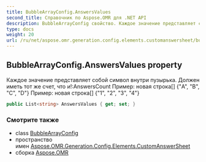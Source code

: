 ```yaml
---
title: BubbleArrayConfig.AnswersValues
second_title: Справочник по Aspose.OMR для .NET API
description: BubbleArrayConfig свойство. Каждое значение представляет собой символ внутри пузырька. Должен иметь тот же счет что иAnswersCount Пример новая строка A B C D Пример новая строка 1 2 3 4
type: docs
weight: 20
url: /ru/net/aspose.omr.generation.config.elements.customanswersheet/bubblearrayconfig/answersvalues/
---
```

## BubbleArrayConfig.AnswersValues property

Каждое значение представляет собой символ внутри пузырька. Должен иметь тот же счет, что и!:AnswersCount Пример: новая строка[] {"A", "B", "C", "D"} Пример: новая строка[] {"1", "2", "3", "4"}

```csharp
public List<string> AnswersValues { get; set; }
```

### Смотрите также

* class [BubbleArrayConfig](../)
* пространство имен [Aspose.OMR.Generation.Config.Elements.CustomAnswerSheet](../../bubblearrayconfig/)
* сборка [Aspose.OMR](../../../)


